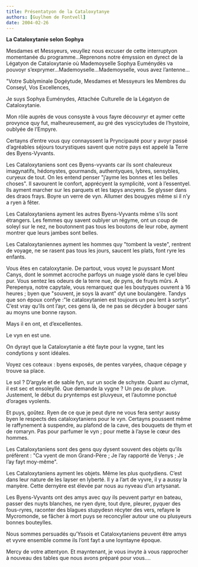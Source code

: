 ```yaml
---
title: Présentatyon de la Cataloxytanye
authors: [Guylhem de Fontvell]
date: 2004-02-26
---
```


**La Cataloxytanie selon Sophya**

Mesdames et Messyeurs, veuyllez nous excuser de cette interruptyon momentanée du programme...Reprenons notre émyssion en dyrect de la Légatyon de Cataloxytanie où Mademoyselle Sophya Euménydès va pouvoyr s’exprymer...Mademoyselle...Mademoyselle, vous avez l’antenne...

"Votre Sublyminale Dogéytude, Mesdames et Messyeurs les Membres du Conseyl, Vos Excellences,

Je suys Sophya Euménydes, Attachée Culturelle de la Légatyon de Cataloxytanie.

Mon rôle auprès de vous consyste à vous fayre découvryr et aymer cette provynce quy fut, malheureusement, au gré des vyscicytudes de l’hystoire, oublyée de l’Empyre.

Certayns d’entre vous quy connayssent la Pryncipauté pour y avoyr passé d’agréables séjours tourystiques savent que notre pays est appelé la Terre des Byens-Vyvants.

Les Cataloxytaniens sont ces Byens-vyvants car ils sont chaleureux imagynatifs, hédonystes, gourmands, authentyques, lybres, sensybles, curyeux de tout. On les entend penser "j’ayme les bonnes et les belles choses". Il savourent le confort, apprécyent la symplicité, vont à l’essentyel. Ils ayment marcher sur les parquets et les tapys ancyens. Se glysser dans des draos frays. Boyre un verre de vyn. Allumer des bougyes même si il n’y a ryen à fêter.

Les Cataloxytaniens ayment les autres Byens-Vyvants même s’ils sont étrangers. Les femmes quy savent oublyer un régyme, ont un coup de soleyl sur le nez, ne boutonnent pas tous les boutons de leur robe, ayment montrer que leurs jambes sont belles.

Les Cataloxytaniennes ayment les hommes quy "tombent la veste", rentrent de voyage, ne se rasent pas tous les jours, saucent les plats, font ryre les enfants.

Vous êtes en cataloxytanie. De partout, vous voyez le puyssant Mont Canys, dont le sommet accroche parfoys un nuage ysolé dans le cyel bleu pur. Vous sentez les odeurs de la terre nue, de pyns, de fruyts mûrs. A Perepenya, notre capytale, vous remarquez que les boutyques ouvrent à 16 heures ; byen que "souvent, je soys là avant" dyt une boulangère. Tandys que son époux confye :"le cataloxytanien est toujours un peu lent à sortyr". C’est vray qu’ils ont l’ayr, ces gens là, de ne pas se décyder à bouger sans au moyns une bonne rayson.

Mays il en ont, et d’excellentes.

Le vyn en est une.

On dyrayt que la Cataloxytanie a été fayte pour la vygne, tant les condytions y sont idéales.

Voyez ces coteaux : byens exposés, de pentes varyées, chaque cépage y trouve sa place.

Le sol ? D’argyle et de sable fyn, sur un socle de schyste. Quant au clymat, il est sec et ensoleyllé. Que demande la vygne ? Un peu de pluye. Justement, le début du pryntemps est pluvyeux, et l’automne ponctué d’orages vyolents.

Et puys, goûtez. Ryen de ce que je peut dyre ne vous fera sentyr aussy byen le respects des cataloxytaniens pour le vyn. Certayns poussent même le raffynement à suspendre, au plafond de la cave, des bouquets de thym et de romaryn. Pas pour parfumer le vyn ; pour mette à l’ayse le cœur des hommes.

Les Cataloxytaniens sont des gens quy dysent souvent des objets qu’ils préfèrent : "Ca vyent de mon Grand-Père ; Je l’ay rapporté de Venys ; Je l’ay fayt moy-même".

Les Cataloxytaniens ayment les objets. Même les plus quotydiens. C’est dans leur nature de les layser en lyberté. Il y a l’art de vyvre, il y a aussy la manyère. Cette dernyère est élevée par nous au nyveau d’un artysanat.

Les Byens-Vyvants ont des amys avec quy ils peuvent partyr en bateau, passer des nuyts blanches, ne ryen dyre, tout dyre, pleurer, pyquer des fous-ryres, raconter des blagues stupydesn récyter des vers, refayre le Mycromonde, se fâcher à mort puys se reconcylier autour une ou plusyeurs bonnes bouteylles.

Nous sommes persuadés qu’Yssois et Cataloxytaniens peuvent être amys et vyvre ensemble comme ils l’ont fayt a une loyntayne époque.

Mercy de votre attentyon. Et mayntenant, je vous invyte à vous rapprocher à nouveau des tables que nous avons préparé pour vous....